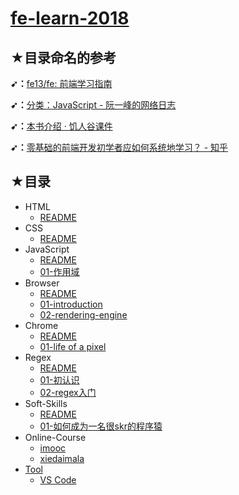 # [fe-learn-2018](https://github.com/ppambler/fe-learn-2018)

## ★目录命名的参考

**➹：**[fe13/fe: 前端学习指南](https://github.com/fe13/fe)

**➹：**[分类：JavaScript - 阮一峰的网络日志](http://www.ruanyifeng.com/blog/javascript/)

**➹：**[本书介绍 · 饥人谷课件](http://book.jirengu.com/fe/)

**➹：**[零基础的前端开发初学者应如何系统地学习？ - 知乎](https://www.zhihu.com/question/19834302)

## ★目录

- HTML
  - [README](./HTML/README.md)
- CSS
  - [README](./CSS/README.md)
- JavaScript
  - [README](./JavaScript/README.md)
  - [01-作用域](./JavaScript/01-作用域.md)
- Browser
  - [README](./Browser/README.md)
  - [01-introduction](./Browser/01-introduction.md)
  - [02-rendering-engine](./Browser/02-rendering-engine.md)
- Chrome
  - [README](./Chrome/README.md)
  - [01-life of a pixel](./Chrome/01-life-of-a-pixel.md)
- Regex
  - [README](./Regex/README.md)
  - [01-初认识](./Regex/01-初认识.md)
  - [02-regex入门](./Regex/02-regex入门.md)
- Soft-Skills
  - [README](./Soft-Skills/README.md)
  - [01-如何成为一名很skr的程序猿](./Soft-Skills/01-如何成为一名很skr的程序猿.md)
- Online-Course
  - [imooc](./Online-Course/imooc/README.md)
  - [xiedaimala](./Online-Course/xiedaimala/README.md)
- [Tool](./Tool/README.md)
  - [VS Code](./Tool/VSCode/README.md)